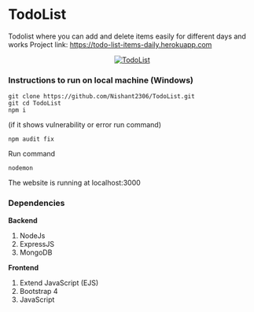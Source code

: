 # TodoList
Todolist where you can add and delete items easily for different days and works
Project link: https://todo-list-items-daily.herokuapp.com

<div align="center">
    <a href="https://ibb.co/r7jzwHD"><img src="https://i.ibb.co/tmGvJDV/TodoList.jpg" alt="TodoList" border="0"></a>
</div>

### Instructions to run on local machine (Windows)

    git clone https://github.com/Nishant2306/TodoList.git
    git cd TodoList
    npm i
    
(if it shows vulnerability or error run command)

    npm audit fix

Run command 

    nodemon

The website is running at localhost:3000

### Dependencies
**Backend**
1. NodeJs
2. ExpressJS
3. MongoDB

**Frontend**
1. Extend JavaScript (EJS)
2. Bootstrap 4
3. JavaScript
